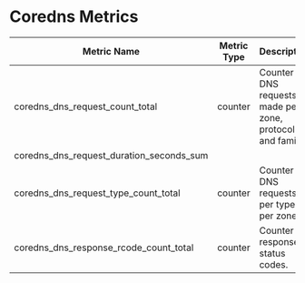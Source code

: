 # Coredns Metrics

| Metric Name                              | Metric Type | Description                                                | Status |
|------------------------------------------|-------------|------------------------------------------------------------|--------|
| coredns_dns_request_count_total          | counter     | Counter of DNS requests made per zone, protocol and family | STABLE |
| coredns_dns_request_duration_seconds_sum |             |                                                            | STABLE |
| coredns_dns_request_type_count_total     | counter     | Counter of DNS requests per type, per zone.                | STABLE |
| coredns_dns_response_rcode_count_total   | counter     | Counter of response status codes.                          | STABLE |
